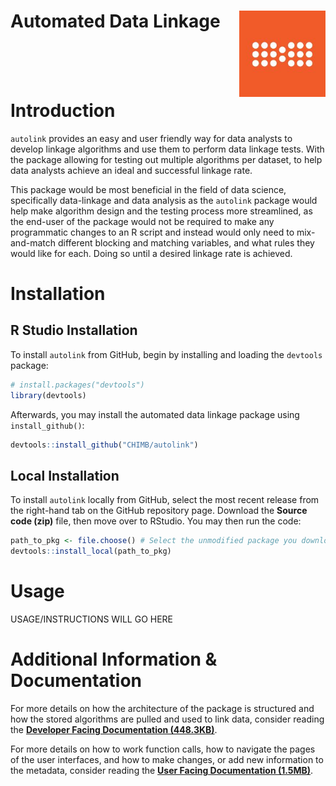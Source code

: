
<!-- README.md is generated from README.Rmd. Please edit that file -->

# Automated Data Linkage <img src="man/figures/chimb_logo.jpg" align="right" height="138" />

<br><br><br>

# Introduction

`autolink` provides an easy and user friendly way for data analysts to
develop linkage algorithms and use them to perform data linkage tests.
With the package allowing for testing out multiple algorithms per
dataset, to help data analysts achieve an ideal and successful linkage
rate.

This package would be most beneficial in the field of data science,
specifically data-linkage and data analysis as the `autolink` package
would help make algorithm design and the testing process more
streamlined, as the end-user of the package would not be required to
make any programmatic changes to an R script and instead would only need
to mix-and-match different blocking and matching variables, and what
rules they would like for each. Doing so until a desired linkage rate is
achieved.

# Installation

## R Studio Installation

To install `autolink` from GitHub, begin by installing and loading the
`devtools` package:

``` r
# install.packages("devtools")
library(devtools)
```

Afterwards, you may install the automated data linkage package using
`install_github()`:

``` r
devtools::install_github("CHIMB/autolink")
```

## Local Installation

To install `autolink` locally from GitHub, select the most recent
release from the right-hand tab on the GitHub repository page. Download
the <b>Source code (zip)</b> file, then move over to RStudio. You may
then run the code:

``` r
path_to_pkg <- file.choose() # Select the unmodified package you downloaded from GitHub.
devtools::install_local(path_to_pkg)
```

# Usage

USAGE/INSTRUCTIONS WILL GO HERE

# Additional Information & Documentation

For more details on how the architecture of the package is structured
and how the stored algorithms are pulled and used to link data, consider
reading the [<b>Developer Facing Documentation
(448.3KB)</b>](https://github.com/CHIMB/autolink/blob/main/docs/).

For more details on how to work function calls, how to navigate the
pages of the user interfaces, and how to make changes, or add new
information to the metadata, consider reading the [<b>User Facing
Documentation
(1.5MB)</b>](https://github.com/CHIMB/autolink/blob/main/docs/).
